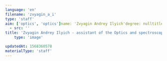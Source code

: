 ```yaml
---
language: 'en'
filename: 'zvyagin_a_i'
type: 'staff'
aim: ['optics', 'optics']name: 'Zvyagin Andrey Ilyich'degree: nulltitle: nullpost: ['техник 1 кат', 'assistant']speciality: '(01.04.07) Condensed matter physics'contacts: []avatar:
  - src: ''
title: 'Zvyagin Andrey Ilyich - assistant of the Optics and spectroscopy Department'
    type: 'image'

updatedAt: 1568360578
materialType: 'staff'
---
```


